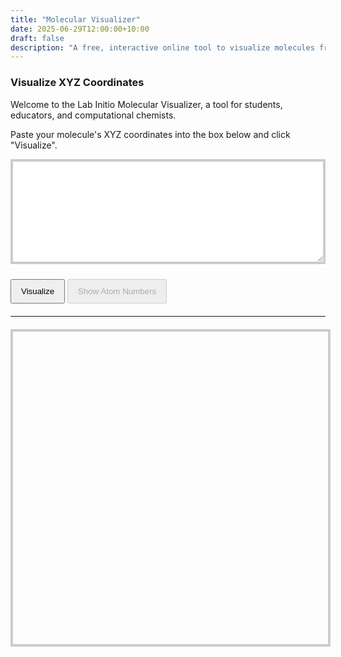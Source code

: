 ```yaml
---
title: "Molecular Visualizer"
date: 2025-06-29T12:00:00+10:00
draft: false
description: "A free, interactive online tool to visualize molecules from XYZ, SDF, or MOL coordinate data. Paste your data and instantly view a 3D model with support for multiple bonds."
---
```



### Visualize XYZ Coordinates 

Welcome to the Lab Initio Molecular Visualizer, a tool for students, educators, and computational chemists.

Paste your molecule's XYZ coordinates into the box below and click "Visualize".

<textarea id="xyz-input" rows="10" style="width: 100%; font-family: monospace; border: 4px solid #ccc; padding: 5px;"></textarea>
<button id="update-viewer-btn" style="padding: 10px 15px; margin-top: 10px; cursor: pointer;">Visualize</button>
<button id="toggle-labels-btn" style="padding: 10px 15px; margin-top: 10px; cursor: pointer;" disabled>Show Atom Numbers</button>

<hr style="margin: 20px 0;">

<div id="mol-viewer" style="height: 500px; width: 100%; position: relative; border: 4px solid #ccc;"></div>

<!-- This is the JavaScript that initializes and updates the viewer. -->
<script type="text/javascript">
  $(document).ready(function() {
    let element = $('#mol-viewer');
    let config = { backgroundColor: 'white' };
    let viewer = $3Dmol.createViewer(element, config);
    let labelsVisible = false;

    function loadMolecule(data) {
        viewer.clear();
        viewer.addModel(data, "xyz");
        viewer.setStyle({}, { stick: {} });
        viewer.zoomTo();
        viewer.render();
        viewer.zoom(1.2, 1000);
        labelsVisible = false;
        $('#toggle-labels-btn').text('Show Atom Numbers').prop('disabled', false);
    }

    // --- Initial molecule load ---
    let initial_molecule_url = '/molecules/capsaicin.xyz'; 
    jQuery.ajax(initial_molecule_url, {
      success: function(data) {
        $('#xyz-input').val(data);
        loadMolecule(data);
      },
      error: function(hdr, status, err) {
        console.error("Failed to load " + initial_molecule_url + ": " + err);
      },
    });

    // --- Click handler for the "Visualize" button ---
    $('#update-viewer-btn').on('click', function() {
      let xyz_data = $('#xyz-input').val();
      if (xyz_data.trim() === '') {
        alert('Please paste molecule data into the box before clicking Visualize.');
        return;
      }
      loadMolecule(xyz_data);
    });

    // --- DEFINITIVE WORKING Click handler ---
    $('#toggle-labels-btn').on('click', function() {
        if (labelsVisible) {
            // The most reliable way to remove labels is to redraw the molecule
            let current_data = $('#xyz-input').val();
            loadMolecule(current_data);
        } else {
            // Get the model and its atoms manually
            let model = viewer.getModel(0);
            if (model) {
                let atoms = model.selectedAtoms({}); // Get all atoms
                
                // Manually loop through each atom and add a label
                for (let i = 0; i < atoms.length; i++) {
                    let atom = atoms[i];
                    viewer.addLabel((atom.index + 1).toString(), { 
                        position: { x: atom.x, y: atom.y, z: atom.z },
                        fontColor: 'black',
                        backgroundColor: 'lightgray',
                        backgroundOpacity: 0.7
                    });
                }
            }
            viewer.render();
            $(this).text('Hide Atom Numbers');
            labelsVisible = true;
        }
    });
  });
</script>
